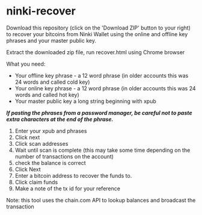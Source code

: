 # ninki-recover

Download this repository (click on the 'Download ZIP' button to your right) to recover your bitcoins from Ninki Wallet using the online and offline key phrases and your master public key.

Extract the downloaded zip file, run recover.html using Chrome browser

What you need:

* Your offline key phrase - a 12 word phrase (in older accounts this was 24 words and called cold key)
* Your online key phrase - a 12 word phrase (in older accounts this was 24 words and called hot key)
* Your master public key a long string beginning with xpub

***If pasting the phrases from a password manager, be careful not to paste extra characters at the end of the phrase.***

1. Enter your xpub and phrases
2. Click next
3. Click scan addresses
4. Wait until scan is complete (this may take some time depending on the number of transactions on the account)
6. check the balance is correct
7. Click Next
8. Enter a bitcoin address to recover the funds to.
9. Click claim funds
10. Make a note of the tx id for your reference

Note: this tool uses the chain.com API to lookup balances and broadcast the transaction
